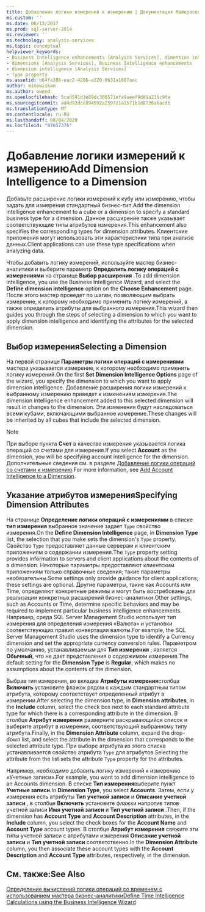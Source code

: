 ```yaml
---
title: Добавление логики измерений к измерению | Документация Майкрософт
ms.custom: ''
ms.date: 06/13/2017
ms.prod: sql-server-2014
ms.reviewer: ''
ms.technology: analysis-services
ms.topic: conceptual
helpviewer_keywords:
- Business Intelligence enhancements [Analysis Services], dimension intelligence
- dimensions [Analysis Services], Business Intelligence enhancements
- dimension intelligence [Analysis Services]
- Type property
ms.assetid: b64fa386-eac2-4286-a320-0631a1887aac
author: minewiskan
ms.author: owend
ms.openlocfilehash: 5cad591d3e89dc306571efa9aeef9d81a235c9fa
ms.sourcegitcommit: ad4d92dce894592a259721a1571b1d8736abacdb
ms.translationtype: MT
ms.contentlocale: ru-RU
ms.lasthandoff: 08/04/2020
ms.locfileid: "87657376"
---
```

# <a name="add-dimension-intelligence-to-a-dimension"></a><span data-ttu-id="d00ff-102">Добавление логики измерений к измерению</span><span class="sxs-lookup"><span data-stu-id="d00ff-102">Add Dimension Intelligence to a Dimension</span></span>
  <span data-ttu-id="d00ff-103">Добавьте расширение логики измерений к кубу или измерению, чтобы задать для измерения стандартный бизнес-тип.</span><span class="sxs-lookup"><span data-stu-id="d00ff-103">Add the dimension intelligence enhancement to a cube or a dimension to specify a standard business type for a dimension.</span></span> <span data-ttu-id="d00ff-104">Данное расширение также указывает соответствующие типы атрибутов измерения.</span><span class="sxs-lookup"><span data-stu-id="d00ff-104">This enhancement also specifies the corresponding types for dimension attributes.</span></span> <span data-ttu-id="d00ff-105">Клиентские приложения могут использовать эти характеристики типа при анализе данных.</span><span class="sxs-lookup"><span data-stu-id="d00ff-105">Client applications can use these type specifications when analyzing data.</span></span>  
  
 <span data-ttu-id="d00ff-106">Чтобы добавить логику измерений, используйте мастер бизнес-аналитики и выберите параметр **Определить логику операций с измерениями** на странице **Выбор расширения** .</span><span class="sxs-lookup"><span data-stu-id="d00ff-106">To add dimension intelligence, you use the Business Intelligence Wizard, and select the **Define dimension intelligence** option on the **Choose Enhancement** page.</span></span> <span data-ttu-id="d00ff-107">После этого мастер проведет по шагам, позволяющим выбрать измерение, к которому необходимо применить логику измерений, а также определить атрибуты для выбранного измерения.</span><span class="sxs-lookup"><span data-stu-id="d00ff-107">This wizard then guides you through the steps of selecting a dimension to which you want to apply dimension intelligence and identifying the attributes for the selected dimension.</span></span>  
  
## <a name="selecting-a-dimension"></a><span data-ttu-id="d00ff-108">Выбор измерения</span><span class="sxs-lookup"><span data-stu-id="d00ff-108">Selecting a Dimension</span></span>  
 <span data-ttu-id="d00ff-109">На первой странице **Параметры логики операций с измерениями** мастера указывается измерение, к которому необходимо применить логику измерений.</span><span class="sxs-lookup"><span data-stu-id="d00ff-109">On the first **Set Dimension Intelligence Options** page of the wizard, you specify the dimension to which you want to apply dimension intelligence.</span></span> <span data-ttu-id="d00ff-110">Добавление расширения логики измерений к выбранному измерению приведет к изменениям измерения.</span><span class="sxs-lookup"><span data-stu-id="d00ff-110">The dimension intelligence enhancement added to this selected dimension will result in changes to the dimension.</span></span> <span data-ttu-id="d00ff-111">Эти изменения будут наследоваться всеми кубами, включающими выбранное измерение.</span><span class="sxs-lookup"><span data-stu-id="d00ff-111">These changes will be inherited by all cubes that include the selected dimension.</span></span>  
  
> [!NOTE]  
>  <span data-ttu-id="d00ff-112">При выборе пункта **Счет** в качестве измерения указывается логика операций со счетами для измерения.</span><span class="sxs-lookup"><span data-stu-id="d00ff-112">If you select **Account** as the dimension, you will be specifying account intelligence for the dimension.</span></span> <span data-ttu-id="d00ff-113">Дополнительные сведения см. в разделе [Добавление логики операций со счетами к измерению](bi-wizard-add-account-intelligence-to-a-dimension.md).</span><span class="sxs-lookup"><span data-stu-id="d00ff-113">For more information, see [Add Account Intelligence to a Dimension](bi-wizard-add-account-intelligence-to-a-dimension.md).</span></span>  
  
## <a name="specifying-dimension-attributes"></a><span data-ttu-id="d00ff-114">Указание атрибутов измерения</span><span class="sxs-lookup"><span data-stu-id="d00ff-114">Specifying Dimension Attributes</span></span>  
 <span data-ttu-id="d00ff-115">На странице **Определение логики операций с измерениями** в списке **тип измерения** выбранное значение задает `Type` свойство измерения.</span><span class="sxs-lookup"><span data-stu-id="d00ff-115">On the **Define Dimension Intelligence** page, in **Dimension Type** list, the selection that you make sets the dimension's `Type` property.</span></span> <span data-ttu-id="d00ff-116">Свойство `Type` предоставляет данные серверам и клиентским приложениям о содержании измерения.</span><span class="sxs-lookup"><span data-stu-id="d00ff-116">The `Type` property setting provides information to servers and client applications about the contents of a dimension.</span></span> <span data-ttu-id="d00ff-117">Некоторые параметры предоставляют клиентским приложениям только справочные сведения; такие параметры необязательны.</span><span class="sxs-lookup"><span data-stu-id="d00ff-117">Some settings only provide guidance for client applications; these settings are optional.</span></span> <span data-ttu-id="d00ff-118">Другие параметры, такие как Accounts или Time, определяют конкретные режимы и могут быть востребованы для реализации конкретных расширений бизнес-аналитики.</span><span class="sxs-lookup"><span data-stu-id="d00ff-118">Other settings, such as Accounts or Time, determine specific behaviors and may be required to implement particular business intelligence enhancements.</span></span> <span data-ttu-id="d00ff-119">Например, среда SQL Server Management Studio использует тип измерения для определения измерения «Валюта» и установки соответствующих правил конвертации валюты.</span><span class="sxs-lookup"><span data-stu-id="d00ff-119">For example, the SQL Server Management Studio uses the dimension type to identify a Currency dimension and set the appropriate currency conversion rules.</span></span> <span data-ttu-id="d00ff-120">Параметром по умолчанию, устанавливаемым для **Тип измерения** , является **Обычный**, что не дает представления о содержимом измерения.</span><span class="sxs-lookup"><span data-stu-id="d00ff-120">The default setting for the **Dimension Type** is **Regular**, which makes no assumptions about the contents of the dimension.</span></span>  
  
 <span data-ttu-id="d00ff-121">Выбрав тип измерения, во вкладке **Атрибуты измерения**столбца **Включить** установите флажок рядом с каждым стандартным типом атрибута, которому соответствует определенный атрибут в измерении.</span><span class="sxs-lookup"><span data-stu-id="d00ff-121">After selecting the dimension type, in **Dimension attributes**, in the **Include** column, select the check box next to each standard attribute type for which there is a corresponding attribute in the dimension.</span></span> <span data-ttu-id="d00ff-122">В столбце **Атрибут измерения** разверните раскрывающийся список и выберите атрибут в измерении, соответствующий выбранному типу атрибута.</span><span class="sxs-lookup"><span data-stu-id="d00ff-122">Finally, in the **Dimension Attribute** column, expand the drop-down list, and select the attribute in the dimension that corresponds to the selected attribute type.</span></span> <span data-ttu-id="d00ff-123">При выборе атрибута из этого списка устанавливается свойство атрибута `Type` для атрибутов.</span><span class="sxs-lookup"><span data-stu-id="d00ff-123">Selecting the attribute from the list sets the attribute `Type` property for the attributes.</span></span>  
  
 <span data-ttu-id="d00ff-124">Например, необходимо добавить логику измерений к измерению «Учетные записи».</span><span class="sxs-lookup"><span data-stu-id="d00ff-124">For example, you want to add dimension intelligence to an Accounts dimension.</span></span> <span data-ttu-id="d00ff-125">В списке **Тип измерения**выберите пункт **Учетные записи**.</span><span class="sxs-lookup"><span data-stu-id="d00ff-125">In **Dimension Type**, you select **Accounts**.</span></span> <span data-ttu-id="d00ff-126">Затем, если у измерения есть атрибуты **Тип учетной записи** и **Описание учетной записи** , в столбце **Включить** установите флажки напротив типов учетной записи **Имя учетной записи** и **Тип учетной записи** .</span><span class="sxs-lookup"><span data-stu-id="d00ff-126">Then, if the dimension has **Account Type** and **Account Description** attributes, in the **Include** column, you select the check boxes for the **Account Name** and **Account Type** account types.</span></span> <span data-ttu-id="d00ff-127">В столбце **Атрибут измерения** свяжите эти типы учетной записи с атрибутами измерения **Описание учетной записи** и **Тип учетной записи** соответственно.</span><span class="sxs-lookup"><span data-stu-id="d00ff-127">In the **Dimension Attribute** column, you then associate these account types with the **Account Description** and **Account Type** attributes, respectively, in the dimension.</span></span>  
  
## <a name="see-also"></a><span data-ttu-id="d00ff-128">См. также:</span><span class="sxs-lookup"><span data-stu-id="d00ff-128">See Also</span></span>  
 [<span data-ttu-id="d00ff-129">Определение вычислений логики операций со временем с использованием мастера бизнес-аналитики</span><span class="sxs-lookup"><span data-stu-id="d00ff-129">Define Time Intelligence Calculations using the Business Intelligence Wizard</span></span>](define-time-intelligence-calculations-using-the-business-intelligence-wizard.md)  
  
  
